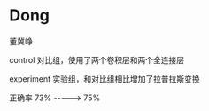 # Dong
董冀峥


control
对比组，使用了两个卷积层和两个全连接层

experiment 
实验组，和对比组相比增加了拉普拉斯变换

正确率
73% ----->  75% 






